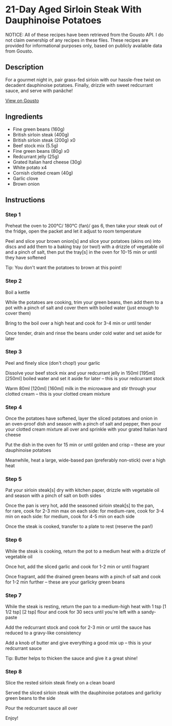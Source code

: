 # 21-Day Aged Sirloin Steak With Dauphinoise Potatoes 

NOTICE: All of these recipes have been retrieved from the Gousto API. I do not claim ownership of any recipes in these files. These recipes are provided for informational purposes only, based on publicly available data from Gousto.

## Description

For a gourmet night in, pair grass-fed sirloin with our hassle-free twist on decadent dauphinoise potatoes. Finally, drizzle with sweet redcurrant sauce, and serve with panâche! 

[View on Gousto](https://www.gousto.co.uk/recipes/cookbook/21-day-aged-sirloin-steak-dauphinoise-potatoes-garlic-green-beans)

## Ingredients

- Fine green beans (160g)
- British sirloin steak (400g)
- British sirloin steak (200g) x0
- Beef stock mix (5.5g)
- Fine green beans (80g) x0
- Redcurrant jelly (25g)
- Grated Italian hard cheese (30g)
- White potato x4
- Cornish clotted cream (40g)
- Garlic clove
- Brown onion

## Instructions


### Step 1

Preheat the oven to 200°C/ 180°C (fan)/ gas 6, then take your steak out of the fridge, open the packet and let it adjust to room temperature

Peel and slice your brown onion[s]<span class="text-danger"> </span>and slice your potatoes (skins on) into discs and add them to a baking tray (or two!) with a drizzle of vegetable oil and a pinch of salt, then put the tray[s]<span class="text-danger"> </span>in the oven for 10-15 min or until they have softened

Tip: You don't want the potatoes to brown at this point!


### Step 2

Boil a kettle

While the potatoes are cooking, trim your green beans, then add them to a pot with a pinch of salt and cover them with boiled water (just enough to cover them)

Bring to the boil over a high heat and cook for 3-4 min or until tender

Once tender, drain and rinse the beans under cold water and set aside for later


### Step 3

Peel and finely slice (don't chop!) your garlic

Dissolve your beef stock mix and your redcurrant jelly in 150ml <span class="text-purple">[195ml]</span> <span class="text-danger">[250ml]</span> boiled water and set it aside for later – this is your redcurrant stock

Warm 80ml <span class="text-purple">[120ml]</span> <span class="text-danger">[160ml] </span>milk in the microwave and stir through your clotted cream – this is your clotted cream mixture


### Step 4

Once the potatoes have softened, layer the sliced potatoes and onion in an oven-proof dish and season with a pinch of salt and pepper, then pour your clotted cream mixture all over and sprinkle with your grated Italian hard cheese

Put the dish in the oven for 15 min or until golden and crisp – these are your dauphinoise potatoes

Meanwhile, heat a large, wide-based pan (preferably non-stick) over a high heat


### Step 5

Pat your sirloin steak[s] dry with kitchen paper, drizzle with vegetable oil and season with a pinch of salt on both sides

Once the pan is very hot, add the seasoned sirloin steak[s] to the pan, for rare, cook for 2-3 min max on each side: for medium-rare, cook for 3-4 min on each side: for medium, cook for 4-5 min on each side

Once the steak is cooked, transfer to a plate to rest (reserve the pan!)


### Step 6

While the steak is cooking, return the pot to a medium heat with a drizzle of vegetable oil

Once hot, add the sliced garlic and cook for 1-2 min or until fragrant

Once fragrant, add the drained green beans with a pinch of salt and cook for 1-2 min further – these are your garlicky green beans


### Step 7

While the steak is resting, return the pan to a medium-high heat with 1 tsp <span class="text-purple">[1 1/2 tsp]</span> <span class="text-danger">[2 tsp]</span> flour and cook for 30 secs until you're left with a sandy-paste

Add the redcurrant stock and cook for 2-3 min or until the sauce has reduced to a gravy-like consistency

Add a knob of butter and give everything a good mix up – this is your redcurrant sauce

Tip: Butter helps to thicken the sauce and give it a great shine!

### Step 8

Slice the rested sirloin steak finely on a clean board

Served the sliced sirloin steak with the dauphinoise potatoes and garlicky green beans to the side

Pour the redcurrant sauce all over

Enjoy!

